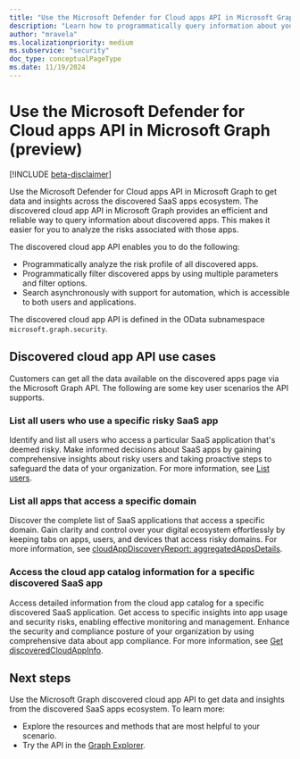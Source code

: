 ```yaml
---
title: "Use the Microsoft Defender for Cloud apps API in Microsoft Graph (preview)"
description: "Learn how to programmatically query information about your discovered SaaS applications using the cloud app discovery API in Microsoft Graph."
author: "mravela"
ms.localizationpriority: medium
ms.subservice: "security"
doc_type: conceptualPageType
ms.date: 11/19/2024
---
```


# Use the Microsoft Defender for Cloud apps API in Microsoft Graph (preview)

[!INCLUDE [beta-disclaimer](../../includes/beta-disclaimer.md)]

Use the Microsoft Defender for Cloud apps API in Microsoft Graph to get data and insights across the discovered SaaS apps ecosystem. The discovered cloud app API in Microsoft Graph provides an efficient and reliable way to query information about discovered apps. This makes it easier for you to analyze the risks associated with those apps. 

The discovered cloud app API enables you to do the following:

- Programmatically analyze the risk profile of all discovered apps. 
- Programmatically filter discovered apps by using multiple parameters and filter options. 
- Search asynchronously with support for automation, which is accessible to both users and applications. 

The discovered cloud app API is defined in the OData subnamespace `microsoft.graph.security`.

## Discovered cloud app API use cases

Customers can get all the data available on the discovered apps page via the Microsoft Graph API. The following are some key user scenarios the API supports.  

### List all users who use a specific risky SaaS app  

Identify and list all users who access a particular SaaS application that's deemed risky. Make informed decisions about SaaS apps by gaining comprehensive insights about risky users and taking proactive steps to safeguard the data of your organization. For more information, see [List users](../api/security-discoveredcloudappdetail-list-users.md).

### List all apps that access a specific domain

Discover the complete list of SaaS applications that access a specific domain. Gain clarity and control over your digital ecosystem effortlessly by keeping tabs on apps, users, and devices that access risky domains. For more information, see [cloudAppDiscoveryReport: aggregatedAppsDetails](../api/security-cloudappdiscoveryreport-aggregatedappsdetails.md).

### Access the cloud app catalog information for a specific discovered SaaS app  

Access detailed information from the cloud app catalog for a specific discovered SaaS application. Get access to specific insights into app usage and security risks, enabling effective monitoring and management. Enhance the security and compliance posture of your organization by using comprehensive data about app compliance. For more information, see [Get discoveredCloudAppInfo](../api/security-discoveredcloudappinfo-get.md).

## Next steps

Use the Microsoft Graph discovered cloud app API to get data and insights from the discovered SaaS apps ecosystem. To learn more:

- Explore the resources and methods that are most helpful to your scenario.
- Try the API in the [Graph Explorer](https://developer.microsoft.com/graph/graph-explorer).
